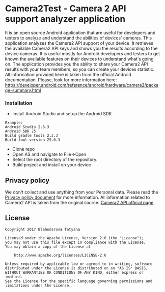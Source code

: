 # Camera2Test - Camera 2 API support analyzer application
It is an open source Android application that are useful for developers and testers to analyze and understand the abilities of devices' cameras.
This application analyzes the Camera2 API support of your device.
It retrieves the available Camera2 API keys and shows you the results according to the device cameras. It is useful mostly for Android developers and testers to get known the available features on their devices to understand what's going on.
The application provides you the ability to share your Camera2 API results with your team members, so you can create your devices statistic.
All information provided here is taken from the official Android documentation.
Please, look for more information here:   https://developer.android.com/reference/android/hardware/camera2/package-summary.html

### Installation
* Install Android Studio and setup the Android SDK
```
Example:
Android Studio 2.3.3 
Android SDK 25
Build gradle tools 2.3.3
Build tool version 25.0.3
```
* Clone repo 
* Open AS and navigate to File->Open
* Select the root directory of the repository.
* Build project and install on your device

## Privacy policy
We don't collect and use anything from your Personal data. Please read the [Privacy policy document] for more information.
All information related to Camera2 API is taken from the original source: [Camera2 API official page]

## License
```
Copyright 2017 Blahodarova Tatyana

Licensed under the Apache License, Version 2.0 (the "License");
you may not use this file except in compliance with the License.
You may obtain a copy of the License at

    http://www.apache.org/licenses/LICENSE-2.0

Unless required by applicable law or agreed to in writing, software
distributed under the License is distributed on an "AS IS" BASIS,
WITHOUT WARRANTIES OR CONDITIONS OF ANY KIND, either express or implied.
See the License for the specific language governing permissions and
limitations under the License.
```

[contributions guide]:<https://developer.vuforia.com/downloads/sdk>
[Camera2 API official page]:<https://developer.android.com/reference/android/hardware/camera2/package-summary.html>
[Privacy policy document]:<https://developer.vuforia.com/downloads/sdk>